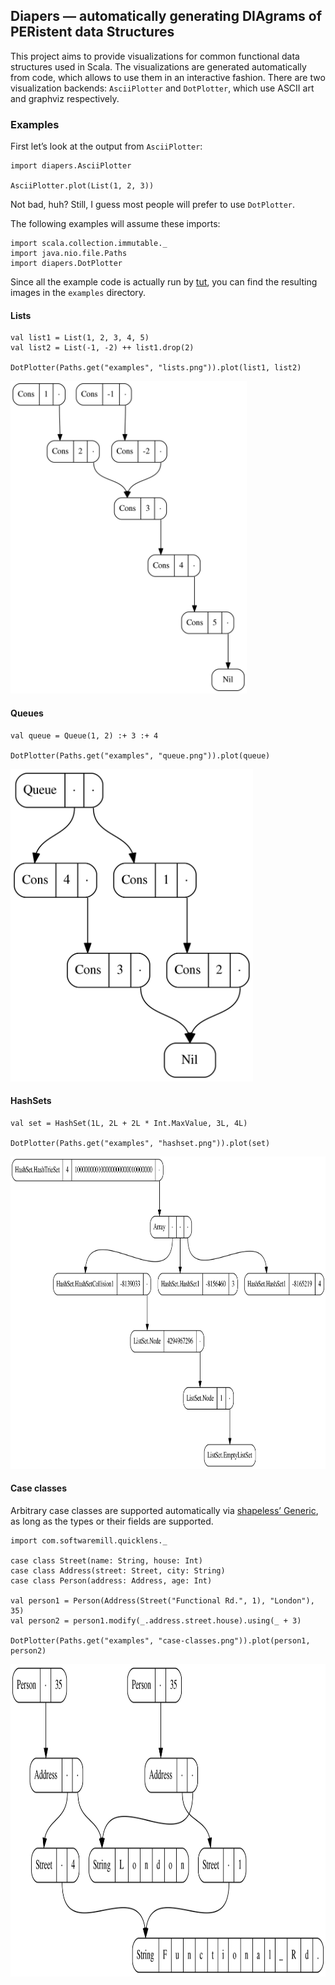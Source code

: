 ## Diapers — automatically generating DIAgrams of PERistent data Structures

This project aims to provide visualizations for common functional data structures used in Scala.
The visualizations are generated automatically from code, which allows to use them in an interactive fashion.
There are two visualization backends: `AsciiPlotter` and `DotPlotter`, which use ASCII art and graphviz respectively.


### Examples

First let’s look at the output from `AsciiPlotter`:

```tut
import diapers.AsciiPlotter

AsciiPlotter.plot(List(1, 2, 3))
```

Not bad, huh? Still, I guess most people will prefer to use `DotPlotter`.

The following examples will assume these imports:
```tut:silent
import scala.collection.immutable._
import java.nio.file.Paths
import diapers.DotPlotter
```

Since all the example code is actually run by [tut](https://github.com/tpolecat/tut),
you can find the resulting images in the `examples` directory.

#### Lists

```tut:silent
val list1 = List(1, 2, 3, 4, 5)
val list2 = List(-1, -2) ++ list1.drop(2)

DotPlotter(Paths.get("examples", "lists.png")).plot(list1, list2)
```

<img src="examples/lists.png" height="500px" alt="Lists example" />

#### Queues

```tut:silent
val queue = Queue(1, 2) :+ 3 :+ 4

DotPlotter(Paths.get("examples", "queue.png")).plot(queue)
```

<img src="examples/queue.png" height="500px" alt="Queue example" />

#### HashSets

```tut:silent
val set = HashSet(1L, 2L + 2L * Int.MaxValue, 3L, 4L)

DotPlotter(Paths.get("examples", "hashset.png")).plot(set)
```

<img src="examples/hashset.png" height="500px" alt="HashSet example" />

#### Case classes

Arbitrary case classes are supported automatically via
[shapeless’ Generic](https://github.com/milessabin/shapeless/wiki/Feature-overview:-shapeless-2.0.0#generic-representation-of-sealed-families-of-case-classes),
as long as the types or their fields are supported.

```tut:silent
import com.softwaremill.quicklens._

case class Street(name: String, house: Int)
case class Address(street: Street, city: String)
case class Person(address: Address, age: Int)

val person1 = Person(Address(Street("Functional Rd.", 1), "London"), 35)
val person2 = person1.modify(_.address.street.house).using(_ + 3)

DotPlotter(Paths.get("examples", "case-classes.png")).plot(person1, person2)
```

<img src="examples/case-classes.png" height="500px" alt="case classes example" />
